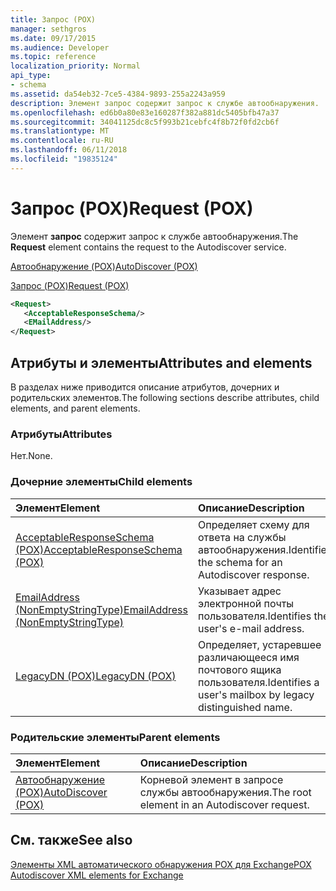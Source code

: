 ```yaml
---
title: Запрос (POX)
manager: sethgros
ms.date: 09/17/2015
ms.audience: Developer
ms.topic: reference
localization_priority: Normal
api_type:
- schema
ms.assetid: da54eb32-7ce5-4384-9893-255a2243a959
description: Элемент запрос содержит запрос к службе автообнаружения.
ms.openlocfilehash: ed6b0a80e83e160287f382a881dc5405bfb47a37
ms.sourcegitcommit: 34041125dc8c5f993b21cebfc4f8b72f0fd2cb6f
ms.translationtype: MT
ms.contentlocale: ru-RU
ms.lasthandoff: 06/11/2018
ms.locfileid: "19835124"
---
```

# <a name="request-pox"></a><span data-ttu-id="5f3cb-103">Запрос (POX)</span><span class="sxs-lookup"><span data-stu-id="5f3cb-103">Request (POX)</span></span>

<span data-ttu-id="5f3cb-104">Элемент **запрос** содержит запрос к службе автообнаружения.</span><span class="sxs-lookup"><span data-stu-id="5f3cb-104">The **Request** element contains the request to the Autodiscover service.</span></span> 
  
[<span data-ttu-id="5f3cb-105">Автообнаружение (POX)</span><span class="sxs-lookup"><span data-stu-id="5f3cb-105">AutoDiscover (POX)</span></span>](autodiscover-pox.md)
  
[<span data-ttu-id="5f3cb-106">Запрос (POX)</span><span class="sxs-lookup"><span data-stu-id="5f3cb-106">Request (POX)</span></span>](request-pox.md)
  
```xml
<Request>
   <AcceptableResponseSchema/>
   <EMailAddress/>
</Request>
```

## <a name="attributes-and-elements"></a><span data-ttu-id="5f3cb-107">Атрибуты и элементы</span><span class="sxs-lookup"><span data-stu-id="5f3cb-107">Attributes and elements</span></span>

<span data-ttu-id="5f3cb-108">В разделах ниже приводится описание атрибутов, дочерних и родительских элементов.</span><span class="sxs-lookup"><span data-stu-id="5f3cb-108">The following sections describe attributes, child elements, and parent elements.</span></span>
  
### <a name="attributes"></a><span data-ttu-id="5f3cb-109">Атрибуты</span><span class="sxs-lookup"><span data-stu-id="5f3cb-109">Attributes</span></span>

<span data-ttu-id="5f3cb-110">Нет.</span><span class="sxs-lookup"><span data-stu-id="5f3cb-110">None.</span></span>
  
### <a name="child-elements"></a><span data-ttu-id="5f3cb-111">Дочерние элементы</span><span class="sxs-lookup"><span data-stu-id="5f3cb-111">Child elements</span></span>

|<span data-ttu-id="5f3cb-112">**Элемент**</span><span class="sxs-lookup"><span data-stu-id="5f3cb-112">**Element**</span></span>|<span data-ttu-id="5f3cb-113">**Описание**</span><span class="sxs-lookup"><span data-stu-id="5f3cb-113">**Description**</span></span>|
|:-----|:-----|
|[<span data-ttu-id="5f3cb-114">AcceptableResponseSchema (POX)</span><span class="sxs-lookup"><span data-stu-id="5f3cb-114">AcceptableResponseSchema (POX)</span></span>](acceptableresponseschema-pox.md) <br/> |<span data-ttu-id="5f3cb-115">Определяет схему для ответа на службы автообнаружения.</span><span class="sxs-lookup"><span data-stu-id="5f3cb-115">Identifies the schema for an Autodiscover response.</span></span>  <br/> |
|[<span data-ttu-id="5f3cb-116">EmailAddress (NonEmptyStringType)</span><span class="sxs-lookup"><span data-stu-id="5f3cb-116">EmailAddress (NonEmptyStringType)</span></span>](emailaddress-nonemptystringtype.md) <br/> |<span data-ttu-id="5f3cb-117">Указывает адрес электронной почты пользователя.</span><span class="sxs-lookup"><span data-stu-id="5f3cb-117">Identifies the user's e-mail address.</span></span>  <br/> |
|[<span data-ttu-id="5f3cb-118">LegacyDN (POX)</span><span class="sxs-lookup"><span data-stu-id="5f3cb-118">LegacyDN (POX)</span></span>](legacydn-pox.md) <br/> |<span data-ttu-id="5f3cb-119">Определяет, устаревшее различающееся имя почтового ящика пользователя.</span><span class="sxs-lookup"><span data-stu-id="5f3cb-119">Identifies a user's mailbox by legacy distinguished name.</span></span>  <br/> |
   
### <a name="parent-elements"></a><span data-ttu-id="5f3cb-120">Родительские элементы</span><span class="sxs-lookup"><span data-stu-id="5f3cb-120">Parent elements</span></span>

|<span data-ttu-id="5f3cb-121">**Элемент**</span><span class="sxs-lookup"><span data-stu-id="5f3cb-121">**Element**</span></span>|<span data-ttu-id="5f3cb-122">**Описание**</span><span class="sxs-lookup"><span data-stu-id="5f3cb-122">**Description**</span></span>|
|:-----|:-----|
|[<span data-ttu-id="5f3cb-123">Автообнаружение (POX)</span><span class="sxs-lookup"><span data-stu-id="5f3cb-123">AutoDiscover (POX)</span></span>](autodiscover-pox.md) <br/> |<span data-ttu-id="5f3cb-124">Корневой элемент в запросе службы автообнаружения.</span><span class="sxs-lookup"><span data-stu-id="5f3cb-124">The root element in an Autodiscover request.</span></span>  <br/> |
   
## <a name="see-also"></a><span data-ttu-id="5f3cb-125">См. также</span><span class="sxs-lookup"><span data-stu-id="5f3cb-125">See also</span></span>



[<span data-ttu-id="5f3cb-126">Элементы XML автоматического обнаружения POX для Exchange</span><span class="sxs-lookup"><span data-stu-id="5f3cb-126">POX Autodiscover XML elements for Exchange</span></span>](pox-autodiscover-xml-elements-for-exchange.md)

